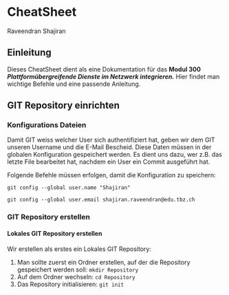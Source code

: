 # CheatSheet

Raveendran Shajiran

## Einleitung
Dieses CheatSheet dient als eine Dokumentation für das **Modul 300** ***Plattformübergreifende Dienste im Netzwerk integrieren.***
Hier findet man wichtige Befehle und eine passende Anleitung.


## GIT Repository einrichten
### Konfigurations Dateien
Damit GIT weiss welcher User sich authentifiziert hat, geben wir dem GIT unseren Username und die E-Mail Bescheid. Diese Daten müssen in der globalen Konfiguration gespeichert werden. Es dient uns dazu, wer z.B. das letzte File bearbeitet hat, nachdem ein User ein Commit ausgeführt hat. 

Folgende Befehle müssen erfolgen, damit die Konfiguration zu speichern:

`git config --global user.name "Shajiran"`

`git config --global user.email shajiran.raveendran@edu.tbz.ch`

### GIT Repository erstellen
#### Lokales GIT Repository erstellen
Wir erstellen als erstes ein Lokales GIT Repository:
1. Man sollte zuerst ein Ordner erstellen, auf der die Repository gespeichert werden soll: `mkdir Repository`
2. Auf dem Ordner wechseln: `cd Repository`
3. Das Repository initialisieren: `git init`


